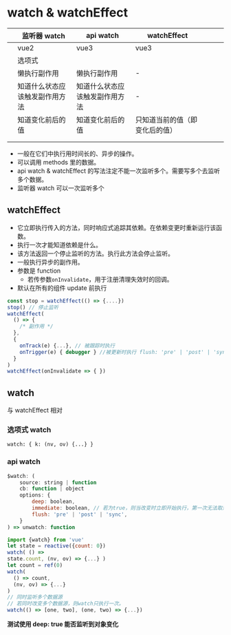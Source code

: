 # watch & watchEffect

<!-- prettier-ignore-start -->
|     | 监听器 watch                   | api watch  | watchEffect                    |     |     |     |
| --- | --- | --------- | --------- | --- | --- | --- |
|     | vue2   | vue3       | vue3       |     |     |     |
|     | 选项式     |            |            |     |     |     |
|     | 懒执行副作用                   | 懒执行副作用                   | -          |     |     |     |
|     | 知道什么状态应该触发副作用方法 | 知道什么状态应该触发副作用方法 | -          |     |     |     |
|     | 知道变化前后的值               | 知道变化前后的值               | 只知道当前的值（即变化后的值） |     |     |     |
|     |            |            |            |     |     |     |
|     |            |            |            |     |     |     |
<!-- prettier-ignore-end -->

- 一般在它们中执行用时间长的、异步的操作。
- 可以调用 methods 里的数据。
- api watch & watchEffect 的写法注定不能一次监听多个。需要写多个去监听多个数据。
- 监听器 watch 可以一次监听多个

## watchEffect

- 它立即执行传入的方法，同时响应式追踪其依赖。在依赖变更时重新运行该函数。
- 执行一次才能知道依赖是什么。
- 该方法返回一个停止监听的方法。执行此方法会停止监听。
- 一般执行异步的副作用。
- 参数是 function
  - 若传参数`onInvalidate`，用于注册清理失效时的回调。
- 默认在所有的组件 update 前执行

```js
const stop = watchEffect(() => {....})
stop() // 停止监听
watchEffect(
  () => {
    /* 副作用 */
  },
  {
    onTrack(e) {...}, // 被跟踪时执行
    onTrigger(e) { debugger } //被更新时执行 flush: 'pre' | 'post' | 'sync'
  }
)
watchEffect(onInvalidate => { })
```

## watch

与 watchEffect 相对

### 选项式 watch

```vue
watch: { k: (nv, ov) {...} }
```

### api watch

```js
$watch: (
    source: string | function
    cb: function | object
    options: {
        deep: boolean,
        immediate: boolean, // 若为true，则当改变时立即开始执行，第一次无法取消。
        flush: 'pre' | 'post' | 'sync',
    }
) => unwatch: function
```

```js
import {watch} from 'vue'
let state = reactive({count: 0})
watch( () =>
state.count, (nv, ov) => {...} )
let count = ref(0)
watch(
  () => count,
  (nv, ov) => {...}
)
// 同时监听多个数据源
// 若同时改变多个数据源，则watch只执行一次。
watch(() => [one, two], (one, two) => {...})
```

**测试使用 deep: true 能否监听到对象变化**
